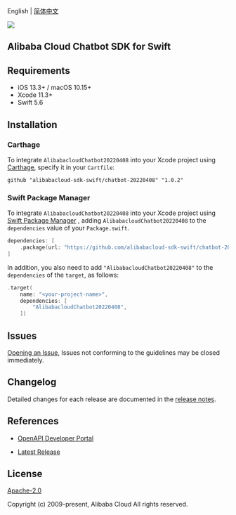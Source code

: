 English | [简体中文](README-CN.md)

![](https://aliyunsdk-pages.alicdn.com/icons/AlibabaCloud.svg)

## Alibaba Cloud Chatbot SDK for Swift

## Requirements

- iOS 13.3+ / macOS 10.15+
- Xcode 11.3+
- Swift 5.6

## Installation

### Carthage

To integrate `AlibabacloudChatbot20220408` into your Xcode project using [Carthage](https://github.com/Carthage/Carthage), specify it in your `Cartfile`:

```ogdl
github "alibabacloud-sdk-swift/chatbot-20220408" "1.0.2"
```

### Swift Package Manager

To integrate `AlibabacloudChatbot20220408` into your Xcode project using [Swift Package Manager](https://swift.org/package-manager/) , adding `AlibabacloudChatbot20220408` to the `dependencies` value of your `Package.swift`.

```swift
dependencies: [
    .package(url: "https://github.com/alibabacloud-sdk-swift/chatbot-20220408.git", from: "1.0.2")
]
```

In addition, you also need to add `"AlibabacloudChatbot20220408"` to the `dependencies` of the `target`, as follows:

```swift
.target(
    name: "<your-project-name>",
    dependencies: [
        "AlibabacloudChatbot20220408",
    ])
```

## Issues

[Opening an Issue](https://github.com/alibabacloud-sdk-swift/chatbot-20220408/issues/new), Issues not conforming to the guidelines may be closed immediately.

## Changelog

Detailed changes for each release are documented in the [release notes](./ChangeLog.txt).

## References

* [OpenAPI Developer Portal](https://next.api.alibabacloud.com/home)
- [Latest Release](https://github.com/alibabacloud-sdk-swift/chatbot-20220408)

## License

[Apache-2.0](http://www.apache.org/licenses/LICENSE-2.0)

Copyright (c) 2009-present, Alibaba Cloud All rights reserved.
